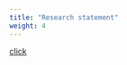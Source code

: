 ```yaml
---
title: "Research statement"
weight: 4
---
```


[click](https://drive.google.com/file/d/1wYRamrmeua6m1cgqMYMbyrOCD9FnHSfF/view?usp=sharing)
